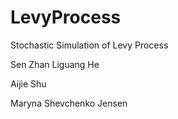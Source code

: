 # LevyProcess
Stochastic Simulation of Levy Process

Sen Zhan
Liguang He

Aijie Shu

Maryna Shevchenko Jensen


